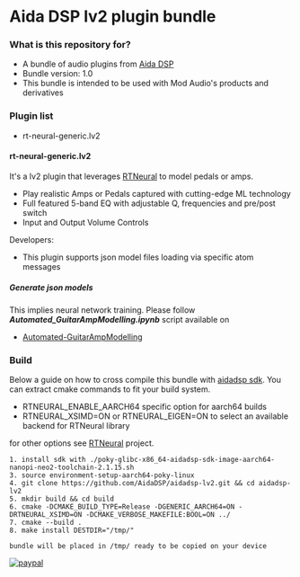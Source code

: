 # Aida DSP lv2 plugin bundle #

### What is this repository for? ###

* A bundle of audio plugins from [Aida DSP](http://aidadsp.cc)
* Bundle version: 1.0
* This bundle is intended to be used with Mod Audio's products and derivatives

### Plugin list ###

* rt-neural-generic.lv2

#### rt-neural-generic.lv2 ####

It's a lv2 plugin that leverages [RTNeural](https://github.com/jatinchowdhury18/RTNeural.git) to model
pedals or amps.

- Play realistic Amps or Pedals captured with cutting-edge ML technology
- Full featured 5-band EQ with adjustable Q, frequencies and pre/post switch
- Input and Output Volume Controls

Developers:

- This plugin supports json model files loading via specific atom messages

##### Generate json models #####

This implies neural network training. Please follow __*Automated_GuitarAmpModelling.ipynb*__ script available on

- [Automated-GuitarAmpModelling](https://github.com/MaxPayne86/Automated-GuitarAmpModelling/tree/aidadsp_devel)

### Build ###

Below a guide on how to cross compile this bundle with [aidadsp sdk](https://drive.google.com/drive/folders/1-AAfAP-FAddCw0LJuvzsW8m_1lWHKXaV?usp=sharing).
You can extract cmake commands to fit your build system.

- RTNEURAL_ENABLE_AARCH64 specific option for aarch64 builds
- RTNEURAL_XSIMD=ON or RTNEURAL_EIGEN=ON to select an available backend for RTNeural library

for other options see [RTNeural](https://github.com/jatinchowdhury18/RTNeural.git) project.

```
1. install sdk with ./poky-glibc-x86_64-aidadsp-sdk-image-aarch64-nanopi-neo2-toolchain-2.1.15.sh
3. source environment-setup-aarch64-poky-linux
4. git clone https://github.com/AidaDSP/aidadsp-lv2.git && cd aidadsp-lv2
5. mkdir build && cd build
6. cmake -DCMAKE_BUILD_TYPE=Release -DGENERIC_AARCH64=ON -DRTNEURAL_XSIMD=ON -DCMAKE_VERBOSE_MAKEFILE:BOOL=ON ../
7. cmake --build .
8. make install DESTDIR="/tmp/"

bundle will be placed in /tmp/ ready to be copied on your device
```

[![paypal](https://www.paypalobjects.com/en_US/i/btn/btn_donateCC_LG.gif)](https://www.paypal.com/donate/?hosted_button_id=UZWHH6HKJTHFJ)
